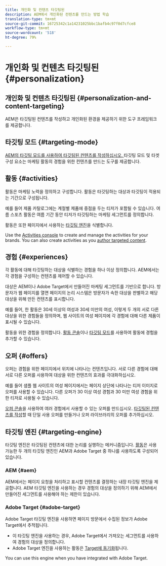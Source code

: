 ```yaml
---
title: 개인화 및 컨텐츠 타깃팅된
description: AEM에서 개인화된 컨텐츠를 만드는 방법 학습
translation-type: tm+mt
source-git-commit: 16725342c1a14231025bbc1bafb4c97f0d7cfce8
workflow-type: tm+mt
source-wordcount: '518'
ht-degree: 79%

---
```



# 개인화 및 컨텐츠 타깃팅된 {#personalization}

## 개인화 및 컨텐츠 타깃팅된 {#personalization-and-content-targeting}

AEM은 타깃팅된 컨텐츠를 작성하고 개인화된 환경을 제공하기 위한 도구 프레임워크를 제공합니다.

## 타깃팅 모드 {#targeting-mode}

[AEM의 타깃팅 모드를 사용하여 타깃팅된 컨텐츠를 작성하십시오. ](/help/sites-cloud/authoring/personalization/targeted-content.md) 타깃팅 모드 및 타겟 구성 요소는 마케팅 활동의 경험을 위한 컨텐츠를 만드는 도구를 제공합니다.

## 활동 {#activities}

활동은 마케팅 노력을 정의하고 구성합니다. 활동은 타깃팅하는 대상과 타깃팅이 적용되는 기간으로 구성됩니다.

예를 들어 제품 카탈로그에는 계절별 제품에 중점을 두는 티저가 포함될 수 있습니다. 여름 스포츠 활동은 여름 기간 동안 티저가 타깃팅하는 마케팅 세그먼트를 정의합니다.

활동은 또한 페이지에서 사용하는 [타깃팅 엔진](#targeting-engine)을 식별합니다.

Use the [Activities console](/help/sites-cloud/authoring/personalization/activities.md) to create and manage the activities for your brands. You can also create activities as you [author targeted content](/help/sites-cloud/authoring/personalization/targeted-content.md).

## 경험 {#experiences}

각 활동에 대해 타깃팅하는 대상을 식별하는 경험을 하나 이상 정의합니다. AEM에서는 각 경험을 구성하는 컨텐츠를 제어할 수 있습니다.

대상은 AEM이나 Adobe Target에서 만들어진 마케팅 세그먼트를 기반으로 합니다. 방문자가 웹 페이지를 열면 페이지의 논리 시스템은 방문자가 속한 대상을 판별하고 해당 대상을 위해 만든 컨텐츠를 표시합니다.

예를 들어, 한 활동은 30세 이상의 여성과 30세 미만의 여성, 이렇게 두 개의 서로 다른 대상을 위한 경험들을 정의하며, 웹 사이트의 여성 페이지에 각 경험에 대해 다른 제품이 표시될 수 있습니다.

활동을 위한 경험을 정의합니다. [활동 콘솔](/help/sites-cloud/authoring/personalization/activities.md#adding-editing-an-activity-using-the-activities-console)이나 [타깃팅 모드](/help/sites-cloud/authoring/personalization/targeted-content.md#adding-and-removing-experiences-using-targeting-mode)를 사용하여 활동에 경험을 추가할 수 있습니다.

## 오퍼 {#offers}

오퍼는 경험을 위한 페이지에서 위치에 나타나는 컨텐츠입니다. 서로 다른 경험에 대해 서로 다른 오퍼를 사용하여 대상을 위한 컨텐츠의 효과를 극대화하십시오.

예를 들어 샘플 웹 사이트의 여성 페이지에서는 페이지 상단에 나타나는 티저 이미지로 오퍼를 사용할 수 있습니다. 다른 오퍼가 30 이상 여성 경험과 30 미만 여성 경험을 위한 티저로 사용될 수 있습니다.

[오퍼 콘솔](/help/sites-cloud/authoring/personalization/offers.md)을 사용하여 여러 경험에서 사용할 수 있는 오퍼를 만드십시오. [타깃팅된 컨텐츠를 작성](/help/sites-cloud/authoring/personalization/targeted-content.md)할 때 단일 사용 오퍼를 만들거나 오퍼 라이브러리의 오퍼를 추가하십시오.

## 타깃팅 엔진 {#targeting-engine}

타깃팅 엔진은 타깃팅된 컨텐츠에 대한 논리를 실행하는 메커니즘입니다. [활동](/help/sites-cloud/authoring/personalization/activities.md)은 사용 가능한 두 개의 타깃팅 엔진인 AEM과 Adobe Target 중 하나를 사용하도록 구성되어 있습니다.

### AEM {#aem}

AEM에서는 페이지 요청을 처리하고 표시할 컨텐츠를 결정하는 내장 타깃팅 엔진을 제공합니다. AEM 타깃팅 엔진을 사용하는 경우 경험의 대상을 정의하기 위해 AEM에서 만들어진 세그먼트를 사용해야 하는 제한이 있습니다.

### Adobe Target {#adobe-target}

Adobe Target 타깃팅 엔진을 사용하면 페이지 방문에서 수집된 정보가 Adobe Target에서 추적됩니다.

* 이 타깃팅 엔진을 사용하는 경우, Adobe Target에서 가져오는 세그먼트를 사용하여 경험의 대상을 정의합니다.
* Adobe Target 엔진을 사용하는 활동은 [Target에 동기화](/help/sites-cloud/authoring/personalization/activities.md#synchronizing-activities-with-adobe-target)됩니다.

You can use this engine when you have integrated with Adobe Target. <!--You can use this engine when you have [integrated with Adobe Target](/help/sites-administering/opt-in.md).-->
